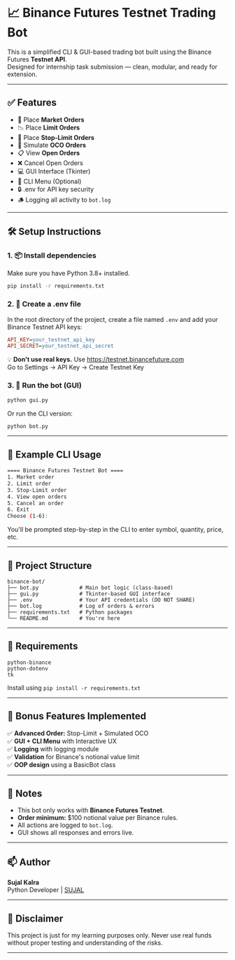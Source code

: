 # 📈 Binance Futures Testnet Trading Bot

This is a simplified CLI & GUI-based trading bot built using the Binance Futures **Testnet API**.  
Designed for internship task submission — clean, modular, and ready for extension.

---

## ✅ Features

- 🛒 Place **Market Orders**
- 📉 Place **Limit Orders**
- 🛑 Place **Stop-Limit Orders**
- 🧮 Simulate **OCO Orders**
- 📋 View **Open Orders**
- ❌ Cancel Open Orders
- 💻 GUI Interface (Tkinter)
- 🔁 CLI Menu (Optional)
- 🔒 .env for API key security
- 🪵 Logging all activity to `bot.log`

---

## 🛠️ Setup Instructions

### 1. 📦 Install dependencies

Make sure you have Python 3.8+ installed.

```bash
pip install -r requirements.txt
```

### 2. 🔐 Create a .env file

In the root directory of the project, create a file named `.env` and add your Binance Testnet API keys:

```ini
API_KEY=your_testnet_api_key
API_SECRET=your_testnet_api_secret
```

💡 **Don't use real keys.** Use https://testnet.binancefuture.com  
Go to Settings → API Key → Create Testnet Key

### 3. 🚀 Run the bot (GUI)

```bash
python gui.py
```

Or run the CLI version:
```bash
python bot.py
```

---

## 🧪 Example CLI Usage

```bash
==== Binance Futures Testnet Bot ====
1. Market order
2. Limit order
3. Stop-Limit order
4. View open orders
5. Cancel an order
6. Exit
Choose (1-6):
```

You'll be prompted step-by-step in the CLI to enter symbol, quantity, price, etc.

---

## 📁 Project Structure

```
binance-bot/
├── bot.py             # Main bot logic (class-based)
├── gui.py             # Tkinter-based GUI interface
├── .env               # Your API credentials (DO NOT SHARE)
├── bot.log            # Log of orders & errors
├── requirements.txt   # Python packages
└── README.md          # You're here
```

---

## 📘 Requirements

```text
python-binance
python-dotenv
tk
```

Install using `pip install -r requirements.txt`

---

## 🎁 Bonus Features Implemented

✅ **Advanced Order:** Stop-Limit + Simulated OCO  
✅ **GUI + CLI Menu** with Interactive UX  
✅ **Logging** with logging module  
✅ **Validation** for Binance's notional value limit  
✅ **OOP design** using a BasicBot class

---

## 📌 Notes

- This bot only works with **Binance Futures Testnet**.
- **Order minimum:** $100 notional value per Binance rules.
- All actions are logged to `bot.log`.
- GUI shows all responses and errors live.

---

## 📫 Author

**Sujal Kalra**  
Python Developer | [SUJAL](https://www.linkedin.com/in/sujal-kalra-660190252/)

---

## 🔐 Disclaimer

This project is just for my learning purposes only. Never use real funds without proper testing and understanding of the risks.

---
